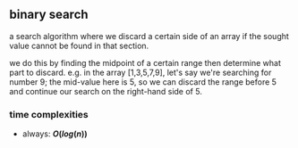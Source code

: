 ## binary search
a search algorithm where we discard a certain side of an array if the sought value cannot be found in that 
section. 

we do this by finding the midpoint of a certain range then determine what part to discard. e.g. in the array [1,3,5,7,9], 
let's say we're searching for number 9; the mid-value here is 5, so we can discard the range before 5 and continue our
search on the right-hand side of 5.

### time complexities
- always: **$O(log(n))$**